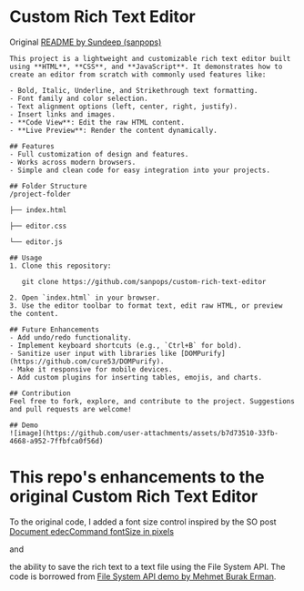 # Custom Rich Text Editor
Original [README by Sundeep (sanpops)](https://github.com/sanpops/custom-rich-text-editor)

```
This project is a lightweight and customizable rich text editor built using **HTML**, **CSS**, and **JavaScript**. It demonstrates how to create an editor from scratch with commonly used features like:

- Bold, Italic, Underline, and Strikethrough text formatting.
- Font family and color selection.
- Text alignment options (left, center, right, justify).
- Insert links and images.
- **Code View**: Edit the raw HTML content.
- **Live Preview**: Render the content dynamically.

## Features
- Full customization of design and features.
- Works across modern browsers.
- Simple and clean code for easy integration into your projects.

## Folder Structure
/project-folder

├── index.html

├── editor.css

└── editor.js

## Usage
1. Clone this repository:

   git clone https://github.com/sanpops/custom-rich-text-editor

2. Open `index.html` in your browser.
3. Use the editor toolbar to format text, edit raw HTML, or preview the content.

## Future Enhancements
- Add undo/redo functionality.
- Implement keyboard shortcuts (e.g., `Ctrl+B` for bold).
- Sanitize user input with libraries like [DOMPurify](https://github.com/cure53/DOMPurify).
- Make it responsive for mobile devices.
- Add custom plugins for inserting tables, emojis, and charts.

## Contribution
Feel free to fork, explore, and contribute to the project. Suggestions and pull requests are welcome!

## Demo
![image](https://github.com/user-attachments/assets/b7d73510-33fb-4668-a952-7ffbfca0f56d)
```
# This repo's enhancements to the original Custom Rich Text Editor
To the original code, I added a font size control inspired by the SO post 
[Document edecCommand fontSize in pixels](https://stackoverflow.com/questions/5868295/document-execcommand-fontsize-in-pixels#56103356)

and 

the ability to save the rich text to a text file using the File System API. The code is borrowed from
[File System API demo by Mehmet Burak Erman](https://github.com/mburakerman/file-system-access-api-demo).
